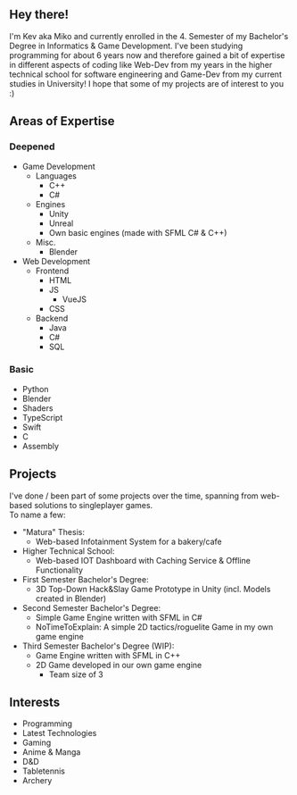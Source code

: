 ## Hey there!

I'm Kev aka Miko and currently enrolled in the 4. Semester of my Bachelor's Degree in Informatics & Game Development.
I've been studying programming for about 6 years now and therefore gained a bit of expertise in different aspects of coding like Web-Dev from my years in the higher technical school for software engineering and Game-Dev from my current studies in University! I hope that some of my projects are of interest to you :)

## Areas of Expertise

### Deepened
- Game Development
  - Languages
    - C++
    - C#
  - Engines
    - Unity
    - Unreal
    - Own basic engines (made with SFML C# & C++)
  - Misc.
    - Blender
- Web Development
  - Frontend
    - HTML
    - JS
      - VueJS
    - CSS
  - Backend
    - Java
    - C#
    - SQL

### Basic
- Python
- Blender
- Shaders
- TypeScript
- Swift
- C
- Assembly

## Projects

I've done / been part of some projects over the time, spanning from web-based solutions to singleplayer games. </br>
To name a few:
- "Matura" Thesis:
  - Web-based Infotainment System for a bakery/cafe
- Higher Technical School:
  - Web-based IOT Dashboard with Caching Service & Offline Functionality
- First Semester Bachelor's Degree:
  - 3D Top-Down Hack&Slay Game Prototype in Unity (incl. Models created in Blender)
- Second Semester Bachelor's Degree:
  - Simple Game Engine written with SFML in C#
  - NoTimeToExplain: A simple 2D tactics/roguelite Game in my own game engine
- Third Semester Bachelor's Degree (WIP):
  - Game Engine written with SFML in C++
  - 2D Game developed in our own game engine
    - Team size of 3
## Interests

- Programming
- Latest Technologies
- Gaming
- Anime & Manga
- D&D
- Tabletennis
- Archery
